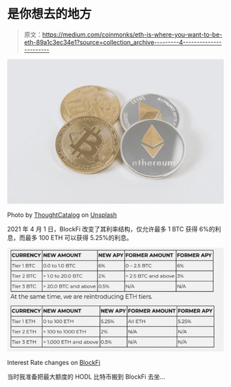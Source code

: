 # 是你想去的地方

> 原文：<https://medium.com/coinmonks/eth-is-where-you-want-to-be-eth-89a1c3ec34e1?source=collection_archive---------4----------------------->

![](img/73081cede1b3c2bd5f5ee3eb556cbf16.png)

Photo by [ThoughtCatalog](https://unsplash.com/@thoughtcatalog) on [Unsplash](https://unsplash.com/photos/bj8U389A9N8)

2021 年 4 月 1 日，BlockFi 改变了其利率结构，仅允许最多 1 BTC 获得 6%的利息，而最多 100 ETH 可以获得 5.25%的利息。

![](img/2201530588ae7d0c3ceeba2736128ef8.png)

Interest Rate changes on [BlockFi](https://blockfi.com/our-btc-and-eth-rates-are-changing-and-heres-why)

当时我准备把最大额度的 HODL 比特币搬到 BlockFi 去坐…